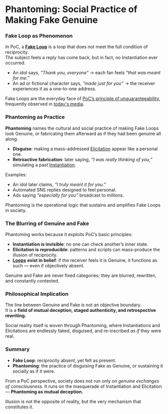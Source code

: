# Phantoming: Social Practice of Making Fake Genuine

### Fake Loop as Phenomenon

In PoC, a [**Fake Loop**](../../protocol/unguaranteability.md) is a loop that does not meet the full condition of reciprocity.\
The subject feels a reply has come back, but in fact, no Instantiation ever occurred.

* An idol says, _“Thank you, everyone”_ → each fan feels _“that was meant for me.”_
* An ad or fictional character says, _“made just for you”_ → the receiver experiences it as a one-to-one address.

Fake Loops are the everyday face of [PoC’s principle of unguaranteeability](../undecidability-of-consciousness.md), frequently observed in [today's media](../../plugins/media-plugin.md).

### Phantoming as Practice

**Phantoming** names the cultural and social practice of making Fake Loops look Genuine, or fabricating them afterward as if they had been genuine all along.

* **Disguise**: making a mass-addressed [Elicitation](../../protocol/operations/elicitation.md) appear like a personal one.
* **Retroactive fabrication**: later saying, _“I was really thinking of you,”_ simulating a past [Instantiation](../../protocol/operations/instantiation.md).

Examples:

* An idol later claims, _“I truly meant it for you.”_
* Automated SNS replies designed to feel personal.
* Ads saying _“especially for you”_ broadcast to millions.

Phantoming is the operational logic that sustains and amplifies Fake Loops in society.

### The Blurring of Genuine and Fake

Phantoming works because it exploits PoC’s basic principles:

* **Instantiation is invisible**: no one can check another’s inner state.
* **Elicitation is reproducible**: patterns and scripts can mass-produce the illusion of reciprocity.
* [**Loops**](../../protocol/operations/loop-reciprocal-elicitation.md) **exist in belief**: if the receiver feels it is Genuine, it functions as such — even if objectively absent.

Genuine and Fake are never fixed categories; they are blurred, rewritten, and constantly contested.

### Philosophical Implication

The line between Genuine and Fake is not an objective boundary.\
It is a **field of mutual deception, staged authenticity, and retrospective rewriting.**

Social reality itself is woven through Phantoming, where Instantiations and Elicitations are endlessly faked, disguised, and re-inscribed _as if_ they were real.

### Summary

* **Fake Loop**: reciprocity absent, yet felt as present.
* **Phantoming**: the practice of disguising Fake as Genuine, or sustaining it socially as if it were.

From a PoC perspective, society does not run only on _genuine exchanges of consciousness._ It runs on the masquerade of Instantiation and Elicitation — **Phantoming as mutual deception.**

Illusion is not the opposite of reality, but the very mechanism that constitutes it.
